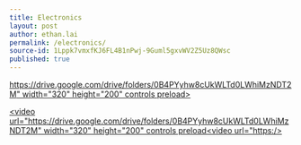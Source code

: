 ```yaml
---
title: Electronics
layout: post
author: ethan.lai
permalink: /electronics/
source-id: 1Lppk7vmxfKJ6FL4B1nPwj-9Guml5gxvWV2Z5Uz8QWsc
published: true
---
```

<html>

<body>

[https://drive.google.com/drive/folders/0B4PYyhw8cUkWLTd0LWhiMzNDT2M" width="320" height="200" controls preload></video>](https://drive.google.com/drive/folders/0B4PYyhw8cUkWLTd0LWhiMzNDT2M)

[<video url="https://drive.google.com/drive/folders/0B4PYyhw8cUkWLTd0LWhiMzNDT2M" width="320" height="200" controls preload<video url="https:/></video>](https://drive.google.com/drive/folders/0B4PYyhw8cUkWLTd0LWhiMzNDT2M)

</body>

</html>

